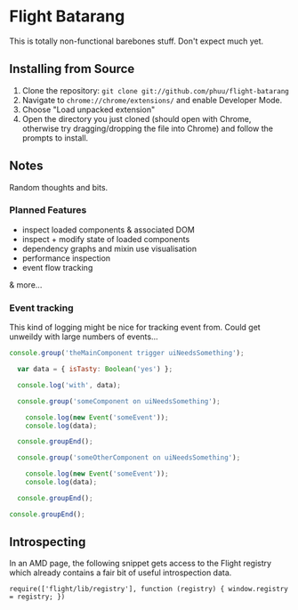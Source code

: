 # Flight Batarang

This is totally non-functional barebones stuff. Don't expect much yet.

## Installing from Source

1.  Clone the repository: `git clone git://github.com/phuu/flight-batarang`
2.  Navigate to `chrome://chrome/extensions/` and enable Developer Mode.
3.  Choose "Load unpacked extension"
4.  Open the directory you just cloned (should open with Chrome, otherwise try dragging/dropping the file into Chrome) and follow the prompts to install.

## Notes

Random thoughts and bits.

### Planned Features

- inspect loaded components & associated DOM
- inspect + modify state of loaded components
- dependency graphs and mixin use visualisation
- performance inspection
- event flow tracking

& more...

### Event tracking

This kind of logging might be nice for tracking event from. Could get unweildy with large numbers of events...

```javascript
console.group('theMainComponent trigger uiNeedsSomething');

  var data = { isTasty: Boolean('yes') };

  console.log('with', data);

  console.group('someComponent on uiNeedsSomething');

    console.log(new Event('someEvent'));
    console.log(data);

  console.groupEnd();

  console.group('someOtherComponent on uiNeedsSomething');

    console.log(new Event('someEvent'));
    console.log(data);

  console.groupEnd();

console.groupEnd();
```

## Introspecting

In an AMD page, the following snippet gets access to the Flight registry which already contains a fair bit of useful introspection data.

```
require(['flight/lib/registry'], function (registry) { window.registry = registry; })
```
